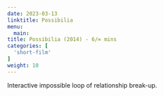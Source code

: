 ```yaml
---
date: 2023-03-13
linktitle: Possibilia
menu:
  main:
title: Possibilia (2014) - 6/∞ mins
categories: [
  'short-film'
]
weight: 10
---
```


Interactive impossible loop of relationship break-up.

